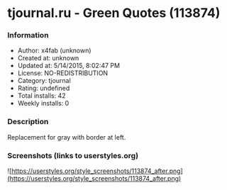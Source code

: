 # tjournal.ru - Green Quotes (113874)

### Information
- Author: x4fab (unknown)
- Created at: unknown
- Updated at: 5/14/2015, 8:02:47 PM
- License: NO-REDISTRIBUTION
- Category: tjournal
- Rating: undefined
- Total installs: 42
- Weekly installs: 0


### Description
Replacement for gray with border at left.


### Screenshots (links to userstyles.org)
![https://userstyles.org/style_screenshots/113874_after.png](https://userstyles.org/style_screenshots/113874_after.png)


